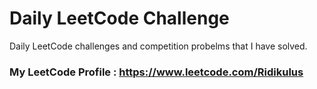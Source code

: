 # Daily LeetCode Challenge
Daily LeetCode challenges and competition probelms that I have solved.

### My LeetCode Profile  : https://www.leetcode.com/Ridikulus

